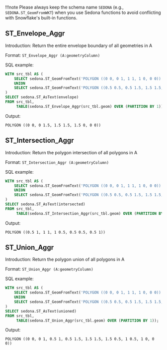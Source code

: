 <!--
 Licensed to the Apache Software Foundation (ASF) under one
 or more contributor license agreements.  See the NOTICE file
 distributed with this work for additional information
 regarding copyright ownership.  The ASF licenses this file
 to you under the Apache License, Version 2.0 (the
 "License"); you may not use this file except in compliance
 with the License.  You may obtain a copy of the License at

   http://www.apache.org/licenses/LICENSE-2.0

 Unless required by applicable law or agreed to in writing,
 software distributed under the License is distributed on an
 "AS IS" BASIS, WITHOUT WARRANTIES OR CONDITIONS OF ANY
 KIND, either express or implied.  See the License for the
 specific language governing permissions and limitations
 under the License.
 -->

!!!note
    Please always keep the schema name `SEDONA` (e.g., `SEDONA.ST_GeomFromWKT`) when you use Sedona functions to avoid conflicting with Snowflake's built-in functions.

## ST_Envelope_Aggr

Introduction: Return the entire envelope boundary of all geometries in A

Format: `ST_Envelope_Aggr (A:geometryColumn)`

SQL example:

```sql
WITH src_tbl AS (
    SELECT sedona.ST_GeomFromText('POLYGON ((0 0, 0 1, 1 1, 1 0, 0 0))') AS geom
    UNION
    SELECT sedona.ST_GeomFromText('POLYGON ((0.5 0.5, 0.5 1.5, 1.5 1.5, 1.5 0.5, 0.5 0.5))') AS geom
)
SELECT sedona.ST_AsText(envelope)
FROM src_tbl,
     TABLE(sedona.ST_Envelope_Aggr(src_tbl.geom) OVER (PARTITION BY 1));
```

Output:

```
POLYGON ((0 0, 0 1.5, 1.5 1.5, 1.5 0, 0 0))
```

## ST_Intersection_Aggr

Introduction: Return the polygon intersection of all polygons in A

Format: `ST_Intersection_Aggr (A:geometryColumn)`

SQL example:

```sql
WITH src_tbl AS (
    SELECT sedona.ST_GeomFromText('POLYGON ((0 0, 0 1, 1 1, 1 0, 0 0))') AS geom
    UNION
    SELECT sedona.ST_GeomFromText('POLYGON ((0.5 0.5, 0.5 1.5, 1.5 1.5, 1.5 0.5, 0.5 0.5))') AS geom
)
SELECT sedona.ST_AsText(intersected)
FROM src_tbl,
     TABLE(sedona.ST_Intersection_Aggr(src_tbl.geom) OVER (PARTITION BY 1));
```

Output:

```
POLYGON ((0.5 1, 1 1, 1 0.5, 0.5 0.5, 0.5 1))
```

## ST_Union_Aggr

Introduction: Return the polygon union of all polygons in A

Format: `ST_Union_Aggr (A:geometryColumn)`

SQL example:

```sql
WITH src_tbl AS (
    SELECT sedona.ST_GeomFromText('POLYGON ((0 0, 0 1, 1 1, 1 0, 0 0))') AS geom
    UNION
    SELECT sedona.ST_GeomFromText('POLYGON ((0.5 0.5, 0.5 1.5, 1.5 1.5, 1.5 0.5, 0.5 0.5))') AS geom
)
SELECT sedona.ST_AsText(unioned)
FROM src_tbl,
     TABLE(sedona.ST_Union_Aggr(src_tbl.geom) OVER (PARTITION BY 1));
```

Output:

```
POLYGON ((0 0, 0 1, 0.5 1, 0.5 1.5, 1.5 1.5, 1.5 0.5, 1 0.5, 1 0, 0 0))
```
